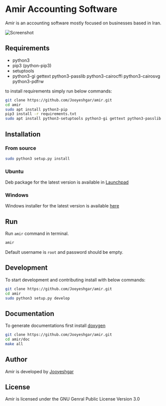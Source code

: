 # Amir Accounting Software

Amir is an accounting software mostly focused on businesses based in Iran.

![Screenshot](http://www.freeamir.com/images/thumb/c/cd/Win1.png/727px-Win1.png)

## Requirements

* python3
* pip3 (python-pip3)
* setuptools
* python3-gi gettext python3-passlib python3-cairocffi python3-cairosvg python3-pdfrw

to install requirements simply run below commands:

```bash
git clone https://github.com/Jooyeshgar/amir.git
cd amir
sudo apt install python3-pip
pip3 install -r requirements.txt
sudo apt install python3-setuptools python3-gi gettext python3-passlib python3-cairocffi python3-cairosvg python3-pdfrw
```

## Installation

### From source

```bash
sudo python3 setup.py install
```

### Ubuntu

Deb package for the latest version is available in [Launchpad](https://launchpad.net/amir/0.1/0.1/+download/amir_0.2_all.deb) 

### Windows

Windows installer for the latest version is available [here](https://github.com/Jooyeshgar/amir/releases/download/v0.2.0/Amir-0.2.0-win32-setup.exe)

## Run

Run `amir` command in terminal.

```bash
amir
```

Default username is `root` and password should be empty.

## Development

To start development and contributing install with below commands:

```bash
git clone https://github.com/Jooyeshgar/amir.git
cd amir
sudo python3 setup.py develop
```

## Documentation

To generate documentations first install [doxygen](http://www.doxygen.org/)

```bash
git clone https://github.com/Jooyeshgar/amir.git
cd amir/doc
make all
```

## Author

Amir is developed by [Jooyeshgar](https://www.jooyeshgar.com)

## License

Amir is licensed under the GNU Genral Public License Version 3.0
